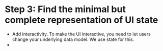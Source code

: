 # Step 3: Find the minimal but complete representation of UI state 

- Add interactivity. To make the UI interactive, you need to let users change your underlying data model. We use state for this.
- 

